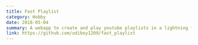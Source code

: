 ```yaml
---
title: Fast Playlist
category: Hobby
date: 2018-05-04
summary: A webapp to create and play youtube playlists in a lightning fast way. It is aimed toward making listening to songs on youtube as easy as pi. It is currently defunct and not hosted anywhere.
link: https://github.com/udiboy1209/fast_playlist
---
```


